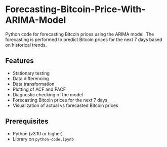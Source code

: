 # Forecasting-Bitcoin-Price-With-ARIMA-Model
Python code for forecasting Bitcoin prices using the ARIMA model. The forecasting is performed to predict Bitcoin prices for the next 7 days based on historical trends.

## Features

- Stationary testing
- Data differencing
- Data transformation
- Plotting of ACF and PACF
- Diagnostic checking of the model
- Forecasting Bitcoin prices for the next 7 days
- Visualization of actual vs forecasted Bitcoin prices

## Prerequisites

- Python (v3.10 or higher)
- Library on `python-code.ipynb`
